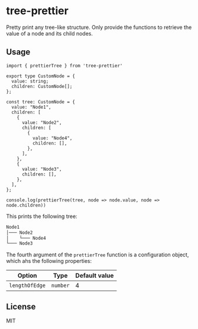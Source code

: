 # tree-prettier

Pretty print any tree-like structure. Only provide the functions to retrieve the value of a node and its child nodes.

## Usage

```typscript
import { prettierTree } from 'tree-prettier'

export type CustomNode = {
  value: string;
  children: CustomNode[];
};

const tree: CustomNode = {
  value: "Node1",
  children: [
    {
      value: "Node2",
      children: [
        {
          value: "Node4",
          children: [],
        },
      ],
    },
    {
      value: "Node3",
      children: [],
    },
  ],
};

console.log(prettierTree(tree, node => node.value, node => node.children))
```

This prints the following tree:

```bash
Node1
│─── Node2
│    └─── Node4
└─── Node3
```

The fourth argument of the `prettierTree` function is a configuration object, which ahs the following properties:

Option | Type | Default value
--- | --- | --- 
`lengthOfEdge` | `number` | 4

## License

MIT